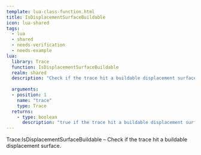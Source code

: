 ```yaml
---
template: lua-class-function.html
title: IsDisplacementSurfaceBuildable
icon: lua-shared
tags:
  - lua
  - shared
  - needs-verification
  - needs-example
lua:
  library: Trace
  function: IsDisplacementSurfaceBuildable
  realm: shared
  description: "Check if the trace hit a buildable displacement surface."
  
  arguments:
  - position: 1
    name: "trace"
    type: Trace
  returns:
    - type: boolean
      description: "true if the trace hit a buildable displacement surface, false otherwise."
---
```


<div class="lua__search__keywords">
Trace:IsDisplacementSurfaceBuildable &#x2013; Check if the trace hit a buildable displacement surface.
</div>
